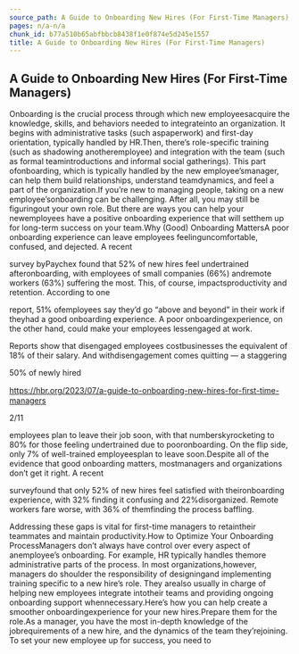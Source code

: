 ```yaml
---
source_path: A Guide to Onboarding New Hires (For First-Time Managers).md
pages: n/a-n/a
chunk_id: b77a510b65abfbbcb8438f1e0f874e5d245e1557
title: A Guide to Onboarding New Hires (For First-Time Managers)
---
```

## A Guide to Onboarding New Hires (For First-Time Managers)

Onboarding is the crucial process through which new employeesacquire the knowledge, skills, and behaviors needed to integrateinto an organization. It begins with administrative tasks (such aspaperwork) and first-day orientation, typically handled by HR.Then, there’s role-specific training (such as shadowing anotheremployee) and integration with the team (such as formal teamintroductions and informal social gatherings). This part ofonboarding, which is typically handled by the new employee’smanager, can help them build relationships, understand teamdynamics, and feel a part of the organization.If you’re new to managing people, taking on a new employee’sonboarding can be challenging. After all, you may still be figuringout your own role. But there are ways you can help your newemployees have a positive onboarding experience that will setthem up for long-term success on your team.Why (Good) Onboarding MattersA poor onboarding experience can leave employees feelinguncomfortable, confused, and dejected. A recent

survey byPaychex found that 52% of new hires feel undertrained afteronboarding, with employees of small companies (66%) andremote workers (63%) suffering the most. This, of course, impactsproductivity and retention. According to one

report, 51% ofemployees say they’d go “above and beyond” in their work if theyhad a good onboarding experience. A poor onboardingexperience, on the other hand, could make your employees lessengaged at work.

Reports show that disengaged employees costbusinesses the equivalent of 18% of their salary. And withdisengagement comes quitting — a staggering

50% of newly hired

https://hbr.org/2023/07/a-guide-to-onboarding-new-hires-for-ﬁrst-time-managers

2/11

employees plan to leave their job soon, with that numberskyrocketing to 80% for those feeling undertrained due to pooronboarding. On the flip side, only 7% of well-trained employeesplan to leave soon.Despite all of the evidence that good onboarding matters, mostmanagers and organizations don’t get it right. A recent

surveyfound that only 52% of new hires feel satisfied with theironboarding experience, with 32% finding it confusing and 22%disorganized. Remote workers fare worse, with 36% of themfinding the process baffling.

Addressing these gaps is vital for first-time managers to retaintheir teammates and maintain productivity.How to Optimize Your Onboarding ProcessManagers don’t always have control over every aspect of anemployee’s onboarding. For example, HR typically handles themore administrative parts of the process. In most organizations,however, managers do shoulder the responsibility of designingand implementing training specific to a new hire’s role. They arealso usually in charge of helping new employees integrate intotheir teams and providing ongoing onboarding support whennecessary.Here’s how you can help create a smoother onboardingexperience for your new hires.Prepare them for the role.As a manager, you have the most in-depth knowledge of the jobrequirements of a new hire, and the dynamics of the team they’rejoining. To set your new employee up for success, you need to
